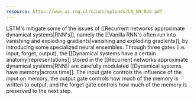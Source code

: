 ```yaml
---
resource: https://www.ai.rug.nl/minds/uploads/LN_NN_RUG.pdf
---
```


LSTM's mitigate some of the issues of [[Recurrent networks approximate dynamical systems|RNN's]], namely the [[Vanilla RNN's often run into vanishing and exploding gradients|vanishing and exploding gradients]], by introducing some specialized neural ensembles. Through three gates (i.e. input, forget, output), the [[Dynamical systems have a certain anatomy|representations]] stored in the [[Recurrent networks approximate dynamical systems|RNN]] are carefully modulated [[Dynamical systems have memory|across time]]. The input gate controls the influence of the input on memory, the output gate controls how much of the memory is written to output, and the forget gate controls how much of the memory is preserved to the next step.